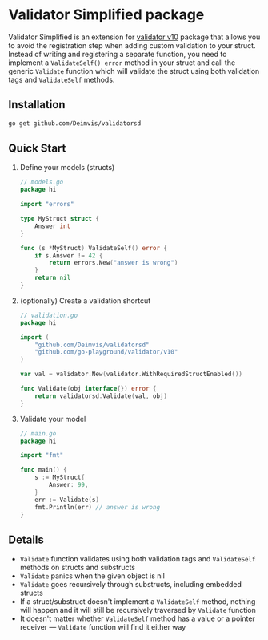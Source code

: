 # Validator Simplified package

Validator Simplified is an extension for [validator v10](https://pkg.go.dev/github.com/go-playground/validator/v10) package that allows you to avoid the registration step when adding custom validation to your struct. Instead of writing and registering a separate function, you need to implement a `ValidateSelf() error` method in your struct and call the generic `Validate` function which will validate the struct using both validation tags and `ValidateSelf` methods.

## Installation

```bash
go get github.com/Deimvis/validatorsd
```

## Quick Start

1. Define your models (structs)

    ```go
    // models.go
    package hi

    import "errors"

    type MyStruct struct {
        Answer int
    }

    func (s *MyStruct) ValidateSelf() error {
        if s.Answer != 42 {
            return errors.New("answer is wrong")
        }
        return nil
    }
    ```

2. (optionally) Create a validation shortcut

    ```go
    // validation.go
    package hi

    import (
        "github.com/Deimvis/validatorsd"
        "github.com/go-playground/validator/v10"
    )

    var val = validator.New(validator.WithRequiredStructEnabled())

    func Validate(obj interface{}) error {
        return validatorsd.Validate(val, obj)
    }
    ```

3. Validate your model

    ```go
    // main.go
    package hi
    
    import "fmt"
    
    func main() {
        s := MyStruct{
            Answer: 99,
        }
        err := Validate(s)
        fmt.Println(err) // answer is wrong
    }
    ```

## Details

* `Validate` function validates using both validation tags and `ValidateSelf` methods on structs and substructs
* `Validate` panics when the given object is nil
* `Validate` goes recursively through substructs, including embedded structs
* If a struct/substruct doesn't implement a `ValidateSelf` method, nothing will happen and it will still be recursively traversed by `Validate` function
* It doesn't matter whether `ValidateSelf` method has a value or a pointer receiver — `Validate` function will find it either way

